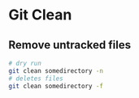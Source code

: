 Git Clean
===

Remove untracked files
---

```bash
# dry run
git clean somedirectory -n
# deletes files
git clean somedirectory -f
```
